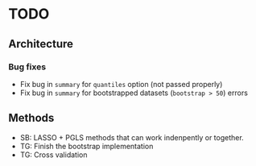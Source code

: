 # TODO

## Architecture

### Bug fixes

 * Fix bug in `summary` for `quantiles` option (not passed properly)
 * Fix bug in `summary` for bootstrapped datasets (`bootstrap > 50`) errors
 
## Methods

 * SB: LASSO + PGLS methods that can work indenpently or together.
 * TG: Finish the bootstrap implementation
 * TG: Cross validation
 